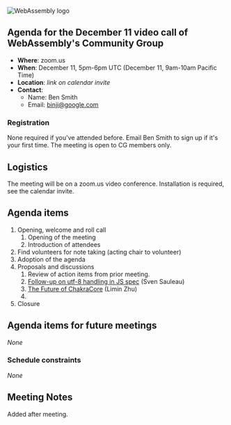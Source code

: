 ![WebAssembly logo](/images/WebAssembly.png)

## Agenda for the December 11 video call of WebAssembly's Community Group

- **Where**: zoom.us
- **When**: December 11, 5pm-6pm UTC (December 11, 9am-10am Pacific Time)
- **Location**: *link on calendar invite*
- **Contact**:
    - Name: Ben Smith
    - Email: binji@google.com

### Registration

None required if you've attended before. Email Ben Smith to sign up if it's
your first time. The meeting is open to CG members only.

## Logistics

The meeting will be on a zoom.us video conference.
Installation is required, see the calendar invite.

## Agenda items

1. Opening, welcome and roll call
    1. Opening of the meeting
    1. Introduction of attendees
1. Find volunteers for note taking (acting chair to volunteer)
1. Adoption of the agenda
1. Proposals and discussions
    1. Review of action items from prior meeting.
      1. [Follow-up on utf-8 handling in JS spec](https://github.com/WebAssembly/spec/issues/915) (Sven Sauleau)
      1. [The Future of ChakraCore](https://github.com/Microsoft/ChakraCore/issues/5865) (Limin Zhu)
    1. 
1. Closure

## Agenda items for future meetings

*None*

### Schedule constraints

*None*

## Meeting Notes

Added after meeting.
